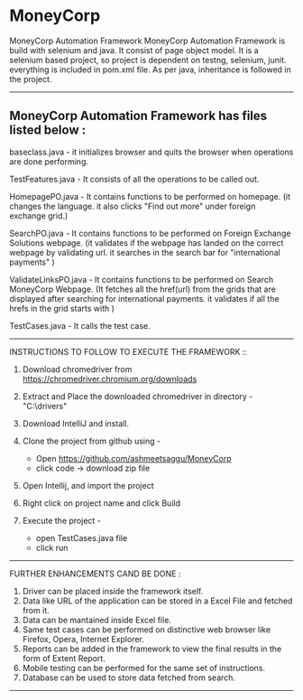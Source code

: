 # MoneyCorp
MoneyCorp Automation Framework
MoneyCorp Automation Framework is build with selenium and java.  It consist of page object model. 
It is a selenium based project, so project is dependent on testng, selenium, junit. everything is included in pom.xml file.
As per java, inheritance is followed in the project. 

---------------------------------------------------------------------------------------------------------


MoneyCorp Automation Framework has files listed below :
-------------------------------------------------------
baseclass.java - it initializes browser and quits the browser when operations are done performing.

TestFeatures.java - It consists of all the operations to be called out.

HomepagePO.java - It contains functions to be performed on homepage. 
                  (it changes the language. it also clicks "Find out more" under foreign exchange grid.)
                
SearchPO.java - It contains functions to be performed on Foreign Exchange Solutions webpage. 
                (it validates if the webpage has landed on the correct webpage by validating url. it searches in the search bar for "international payments" )
                
ValidateLinksPO.java - It contains functions to be performed on Search MoneyCorp Webpage.
                       (It fetches all the href(url) from the grids that are displayed after searching for international payments. it validates if all the hrefs in the grid starts with )
                       
TestCases.java - It calls the test case.

----------------------------------------------------------------


INSTRUCTIONS TO FOLLOW TO EXECUTE THE FRAMEWORK ::
1. Download chromedriver from https://chromedriver.chromium.org/downloads
2. Extract and Place the downloaded chromedriver in directory - "C:\drivers\"

3. Download IntelliJ and install.

4. Clone the project from github using -
    - Open https://github.com/ashmeetsaggu/MoneyCorp
    - click code -> download zip file
    
6. Open Intellij, and import the project
7. Right click on project name and click Build 
8. Execute the project -
    - open TestCases.java file 
    - click run

---------------------------------------------------------------

FURTHER ENHANCEMENTS CAND BE DONE :

1. Driver can be placed inside the framework itself.
2. Data like URL of the application can be stored in a Excel File and fetched from it.
3. Data can be mantained inside Excel file.
4. Same test cases can be performed on distinctive web browser like Firefox, Opera, Internet Explorer.
5. Reports can be added in the framework to view the final results in the form of Extent Report.
6. Mobile testing can be performed for the same set of instructions.
7. Database can be used to store data fetched from search.

-----------------------------------------------------------------
